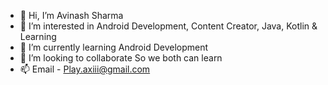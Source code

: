 - 👋 Hi, I’m Avinash Sharma
- 👀 I’m interested in Android Development, Content Creator, Java, Kotlin & Learning
- 🌱 I’m currently learning Android Development
- 💞️ I’m looking to collaborate So we both can learn
- 📫 Email - Play.axiii@gmail.com
